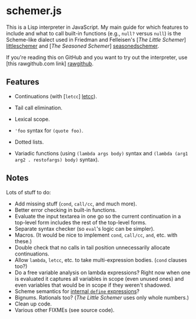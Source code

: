 schemer.js
==========

This is a Lisp interpreter in JavaScript.  My main guide for which features to
include and what to call built-in functions (e.g., `null?` versus `null`) is
the Scheme-like dialect used in Friedman and Felleisen's [*The Little Schemer*]
[littleschemer] and [*The Seasoned Schemer*] [seasonedschemer].

  [littleschemer]: http://www.ccs.neu.edu/home/matthias/BTLS/
  [seasonedschemer]: http://www.ccs.neu.edu/home/matthias/BTSS/

If you're reading this on GitHub and you want to try out the interpreter, use
[this rawgithub.com link] [rawgithub].

  [rawgithub]: https://rawgithub.com/arundelo/schemer/master/index.html

Features
--------

- Continuations (with [`letcc`] [letcc]).
- Tail call elimination.
- Lexical scope.
- `'foo` syntax for `(quote foo)`.
- Dotted lists.
- Variadic functions (using `(lambda args body)` syntax and
  `(lambda (arg1 arg2 . restofargs) body)` syntax).

  [letcc]: http://community.schemewiki.org/?seasoned-schemer

Notes
-----

Lots of stuff to do:

- Add missing stuff (`cond`, `call/cc`, and much more).
- Better error checking in built-in functions.
- Evaluate the input textarea in one go so the current continuation in a
  top-level form includes the rest of the top-level forms.
- Separate syntax checker (so `eval`'s logic can be simpler).
- Macros.  (It would be nice to implement `cond`, `call/cc`, `and`, etc. with
  these.)
- Double check that no calls in tail position unnecessarily allocate
  continuations.
- Allow `lambda`, `letcc`, etc. to take multi-expression bodies.  (`cond`
  clauses too?)
- Do a free variable analysis on lambda expressions?  Right now when one is
  evaluated it captures all variables in scope (even unused ones) and even
  variables that would be in scope if they weren't shadowed.
- Scheme semantics for [internal `define`
  expressions](http://www.scheme.com/tspl3/binding.html#./binding:s15)?
- Bignums.  Rationals too?  (*The Little Schemer* uses only whole numbers.)
- Clean up code.
- Various other FIXMEs (see source code).

<!-- vim: set sw=4 ts=4 expandtab ft=markdown: -->
